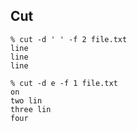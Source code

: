 ## Cut

```
% cut -d ' ' -f 2 file.txt
line
line
line

```

```
% cut -d e -f 1 file.txt
on
two lin
three lin
four
```
